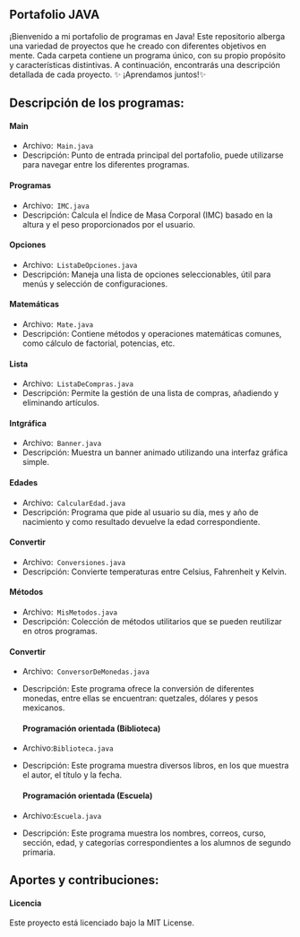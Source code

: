 ## Portafolio JAVA
¡Bienvenido a mi portafolio de programas en Java! Este repositorio alberga una variedad de proyectos que he creado con diferentes objetivos en mente. Cada carpeta contiene un programa único, con su propio propósito y características distintivas. A continuación, encontrarás una descripción detallada de cada proyecto.
✨ ¡Aprendamos juntos!✨


## Descripción de los programas:
#### Main
- Archivo:` Main.java`
- Descripción: Punto de entrada principal del portafolio, puede utilizarse para navegar entre los diferentes programas.


#### Programas
- Archivo:` IMC.java`
- Descripción: Calcula el Índice de Masa Corporal (IMC) basado en la altura y el peso proporcionados por el usuario.


#### Opciones
- Archivo:` ListaDeOpciones.java`
- Descripción: Maneja una lista de opciones seleccionables, útil para menús y selección de configuraciones.


#### Matemáticas
- Archivo:` Mate.java`
- Descripción: Contiene métodos y operaciones matemáticas comunes, como cálculo de factorial, potencias, etc.


#### Lista
- Archivo:` ListaDeCompras.java`
- Descripción: Permite la gestión de una lista de compras, añadiendo y eliminando artículos.


#### Intgráfica
- Archivo:` Banner.java`
- Descripción: Muestra un banner animado utilizando una interfaz gráfica simple.


#### Edades
- Archivo:` CalcularEdad.java`
- Descripción: Programa que pide al usuario su día, mes y año de nacimiento y como resultado devuelve la edad correspondiente.


#### Convertir
- Archivo:` Conversiones.java`
- Descripción: Convierte temperaturas entre Celsius, Fahrenheit y Kelvin.


#### Métodos
- Archivo:` MisMetodos.java`
- Descripción: Colección de métodos utilitarios que se pueden reutilizar en otros programas.


#### Convertir
- Archivo:` ConversorDeMonedas.java`
- Descripción: Este programa ofrece la conversión de diferentes monedas, entre ellas se encuentran: quetzales, dólares y pesos mexicanos.

  #### Programación orientada (Biblioteca)
- Archivo:`Biblioteca.java`
- Descripción: Este programa muestra diversos libros, en los que muestra el autor, el título y la fecha.

   #### Programación orientada (Escuela)
- Archivo:`Escuela.java`
- Descripción: Este programa muestra los nombres, correos, curso, sección, edad, y categorías correspondientes a los alumnos de segundo primaria.



## Aportes y contribuciones:

#### Licencia
Este proyecto está licenciado bajo la MIT License.

